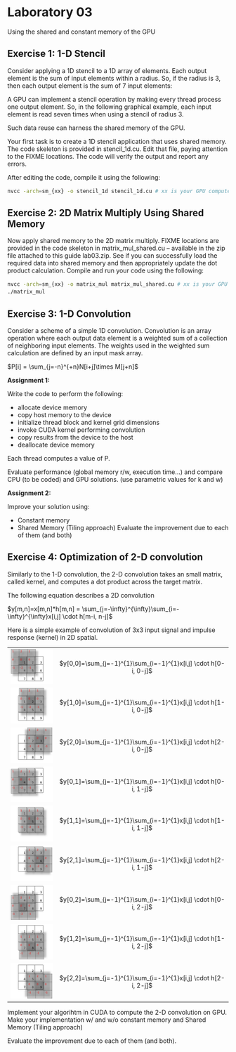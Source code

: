 # Laboratory 03

Using the shared and constant memory of the GPU

## Exercise 1: 1-D Stencil

Consider applying a 1D stencil to a 1D array of elements. Each output element is the sum of input elements within a radius. So, if the radius is 3, then each output element is the sum of 7 input elements:

A GPU can implement a stencil operation by making every thread process one output element. So, in the following graphical example, each input element is read seven times when using a stencil of radius 3.

Such data reuse can harness the shared memory of the GPU.

Your first task is to create a 1D stencil application that uses shared memory. The code skeleton is provided in stencil_1d.cu. Edit that file, paying attention to the FIXME locations. The code will verify the output and report any errors.

After editing the code, compile it using the following:

```bash
nvcc -arch=sm_{xx} -o stencil_1d stencil_1d.cu # xx is your GPU compute capability
```

## Exercise 2: 2D Matrix Multiply Using Shared Memory

Now apply shared memory to the 2D matrix multiply. FIXME locations are provided in the code skeleton in matrix_mul_shared.cu – available in the zip file attached to this guide lab03.zip. See if you can successfully load the required data into shared memory and then appropriately update the dot product calculation. Compile and run your code using the following:

```bash
nvcc -arch=sm_{xx} -o matrix_mul matrix_mul_shared.cu # xx is your GPU compute capability
./matrix_mul
```

## Exercise 3: 1-D Convolution

Consider a scheme of a simple 1D convolution. Convolution is an array operation where each output data element is a weighted sum of a collection of neighboring input elements. The weights used in the weighted sum calculation are defined by an input mask array.

$P[i] = \sum_{j=-n}^{+n}N[i+j]\times M[j+n]$

**Assignment 1:**

Write the code to perform the following:

- allocate device memory
- copy host memory to the device
- initialize thread block and kernel grid dimensions
- invoke CUDA kernel performing convolution
- copy results from the device to the host
- deallocate device memory

Each thread computes a value of P.

Evaluate performance (global memory r/w, execution time…) and compare CPU (to be coded) and GPU solutions. (use parametric values for k and w)

**Assignment 2:**

Improve your solution using:

- Constant memory
- Shared Memory (Tiling approach)
Evaluate the improvement due to each of them (and both)

## Exercise 4: Optimization of 2-D convolution

Similarly to the 1-D convolution, the 2-D convolution takes an small matrix, called kernel, and computes a dot product across the target matrix.

The following equation describes a 2D convolution

$y[m,n]=x[m,n]*h[m,n] = \sum_{j=-\infty}^{\infty}\sum_{i=-\infty}^{\infty}x[i,j] \cdot h[m-i, n-j]$

Here is a simple example of convolution of 3x3 input signal and impulse response (kernel) in 2D spatial.

|||
|:-:|:-:|
|<img src="docs/conv2dex_01.png" alt="drawing" width="150"/>|$y[0,0]=\sum_{j=-1}^{1}\sum_{i=-1}^{1}x[i,j] \cdot h[0-i, 0-j]$|
|<img src="docs/conv2dex_02.png" alt="drawing" width="150"/>|$y[1,0]=\sum_{j=-1}^{1}\sum_{i=-1}^{1}x[i,j] \cdot h[1-i, 0-j]$|
|<img src="docs/conv2dex_03.png" alt="drawing" width="150"/>|$y[2,0]=\sum_{j=-1}^{1}\sum_{i=-1}^{1}x[i,j] \cdot h[2-i, 0-j]$|
|<img src="docs/conv2dex_04.png" alt="drawing" width="150"/>|$y[0,1]=\sum_{j=-1}^{1}\sum_{i=-1}^{1}x[i,j] \cdot h[0-i, 1-j]$|
|<img src="docs/conv2dex_05.png" alt="drawing" width="150"/>|$y[1,1]=\sum_{j=-1}^{1}\sum_{i=-1}^{1}x[i,j] \cdot h[1-i, 1-j]$|
|<img src="docs/conv2dex_06.png" alt="drawing" width="150"/>|$y[2,1]=\sum_{j=-1}^{1}\sum_{i=-1}^{1}x[i,j] \cdot h[2-i, 1-j]$|
|<img src="docs/conv2dex_07.png" alt="drawing" width="150"/>|$y[0,2]=\sum_{j=-1}^{1}\sum_{i=-1}^{1}x[i,j] \cdot h[0-i, 2-j]$|
|<img src="docs/conv2dex_08.png" alt="drawing" width="150"/>|$y[1,2]=\sum_{j=-1}^{1}\sum_{i=-1}^{1}x[i,j] \cdot h[1-i, 2-j]$|
|<img src="docs/conv2dex_09.png" alt="drawing" width="150"/>|$y[2,2]=\sum_{j=-1}^{1}\sum_{i=-1}^{1}x[i,j] \cdot h[2-i, 2-j]$|

Implement your algorihtm in CUDA to compute the 2-D convolution on GPU. Make your implementation w/ and w/o constant memory and Shared Memory (Tiling approach)

Evaluate the improvement due to each of them (and both).
